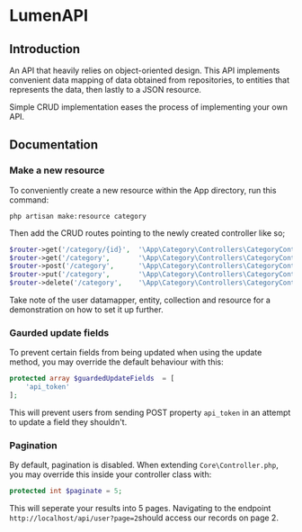 
# LumenAPI
## Introduction
An API that heavily relies on object-oriented design. This API implements convenient data mapping of data obtained from repositories, to entities that represents the data, then lastly to a JSON resource.

Simple CRUD implementation eases the process of implementing your own API.

## Documentation
### Make a new resource
To conveniently create a new resource within the App directory, run this command:

    php artisan make:resource category
Then add the CRUD routes pointing to the newly created controller like so;

```php
$router->get('/category/{id}',  '\App\Category\Controllers\CategoryController@getResource');
$router->get('/category',       '\App\Category\Controllers\CategoryController@getResources');
$router->post('/category',      '\App\Category\Controllers\CategoryController@createResource');
$router->put('/category',       '\App\Category\Controllers\CategoryController@updateResource');
$router->delete('/category',    '\App\Category\Controllers\CategoryController@deleteResource');
```

Take note of the user datamapper, entity, collection and resource for a demonstration on how to set it up further.
### Gaurded update fields
To prevent certain fields from being updated when using the update method, you may override the default behaviour with this:

```php
protected array $guardedUpdateFields  = [
	'api_token'
];
```

This will prevent users from sending POST property `api_token` in an attempt to update a field they shouldn't.

### Pagination
By default, pagination is disabled. When extending `Core\Controller.php`, you may override this inside your controller class with:

```php
protected int $paginate = 5;
```

This will seperate your results into 5 pages. Navigating to the endpoint `http://localhost/api/user?page=2`should access our records on page 2.